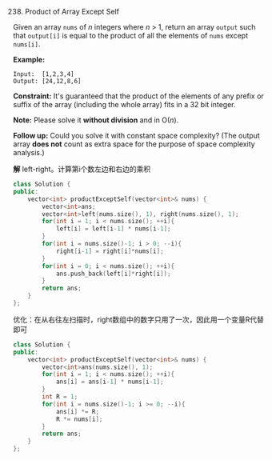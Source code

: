 238. Product of Array Except Self

Given an array `nums` of *n* integers where *n* > 1,  return an array `output` such that `output[i]` is equal to the product of all the elements of `nums` except `nums[i]`.

**Example:**

```
Input:  [1,2,3,4]
Output: [24,12,8,6]
```

**Constraint:** It's guaranteed that the product of the elements of any prefix or suffix of the array (including the whole array) fits in a 32 bit integer.

**Note:** Please solve it **without division** and in O(*n*).

**Follow up:**
Could you solve it with constant space complexity? (The output array **does not** count as extra space for the purpose of space complexity analysis.)

**解**	left-right。计算第i个数左边和右边的乘积

```c++
class Solution {
public:
    vector<int> productExceptSelf(vector<int>& nums) {
        vector<int>ans;
        vector<int>left(nums.size(), 1), right(nums.size(), 1);
        for(int i = 1; i < nums.size(); ++i){
            left[i] = left[i-1] * nums[i-1];
        }
        for(int i = nums.size()-1; i > 0; --i){
            right[i-1] = right[i]*nums[i];
        }
        for(int i = 0; i < nums.size(); ++i){
            ans.push_back(left[i]*right[i]);
        }
        return ans;
    }
};
```

优化：在从右往左扫描时，right数组中的数字只用了一次，因此用一个变量R代替即可

```c++
class Solution {
public:
    vector<int> productExceptSelf(vector<int>& nums) {
        vector<int>ans(nums.size(), 1);
        for(int i = 1; i < nums.size(); ++i){
            ans[i] = ans[i-1] * nums[i-1];
        }
        int R = 1;
        for(int i = nums.size()-1; i >= 0; --i){
            ans[i] *= R;
            R *= nums[i];
        }
        return ans;
    }
};
```


